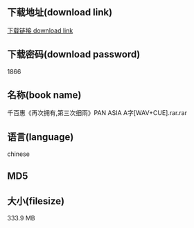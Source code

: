 ## 下载地址(download link)
[下载链接 download link](https://tutu365.netlify.app/?s=%E5%8D%83%E7%99%BE%E6%83%A0%E3%80%8A%E5%86%8D%E6%AC%A1%E6%8B%A5%E6%9C%89%2C%E7%AC%AC%E4%B8%89%E6%AC%A1%E7%BB%86%E9%9B%A8%E3%80%8BPAN+ASIA+A%E5%AD%97%5BWAV%2BCUE%5D.rar)

## 下载密码(download password)
1866

## 名称(book name)
千百惠《再次拥有,第三次细雨》PAN ASIA A字[WAV+CUE].rar.rar

## 语言(language)
chinese

## MD5


## 大小(filesize)
333.9 MB

